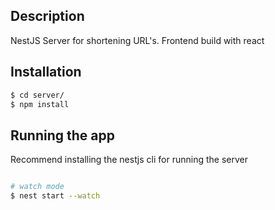 ## Description

NestJS Server for shortening URL's.
Frontend build with react

## Installation

```bash
$ cd server/
$ npm install
```

## Running the app

Recommend installing the nestjs cli for running the server

```bash

# watch mode
$ nest start --watch
```
